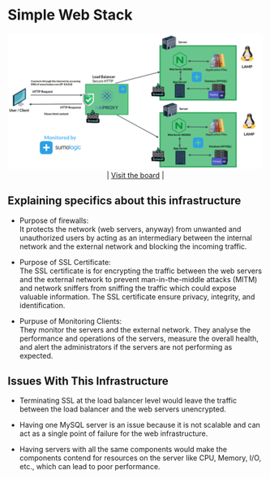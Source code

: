 # Simple Web Stack

<img src="2-secured_and_monitored_web_infrastructure.png">

<center>| <a href="">Visit the board</a> |</center>


## Explaining specifics about this infrastructure

+ Purpose of firewalls: <br>
It protects the network (web servers, anyway) from unwanted and unauthorized users by acting as an intermediary between the internal network and the external network and blocking the incoming traffic.

+ Purpose of SSL Certificate: <br>
The SSL certificate is for encrypting the traffic between the web servers and the external network to prevent man-in-the-middle attacks (MITM) and network sniffers from sniffing the traffic which could expose valuable information. The SSL certificate ensure privacy, integrity, and identification.

+ Purpuse of Monitoring Clients: <br>
They monitor the servers and the external network. They analyse the performance and operations of the servers, measure the overall health, and alert the administrators if the servers are not performing as expected.

## Issues With This Infrastructure

+ Terminating SSL at the load balancer level would leave the traffic between the load balancer and the web servers unencrypted.

+ Having one MySQL server is an issue because it is not scalable and can act as a single point of failure for the web infrastructure.

+ Having servers with all the same components would make the components contend for resources on the server like CPU, Memory, I/O, etc., which can lead to poor performance.
